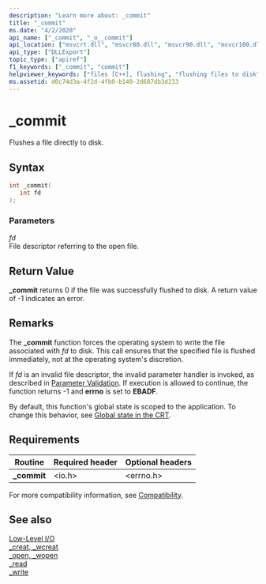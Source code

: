 ```yaml
---
description: "Learn more about: _commit"
title: "_commit"
ms.date: "4/2/2020"
api_name: ["_commit", "_o__commit"]
api_location: ["msvcrt.dll", "msvcr80.dll", "msvcr90.dll", "msvcr100.dll", "msvcr100_clr0400.dll", "msvcr110.dll", "msvcr110_clr0400.dll", "msvcr120.dll", "msvcr120_clr0400.dll", "ucrtbase.dll", "api-ms-win-crt-stdio-l1-1-0.dll", "api-ms-win-crt-private-l1-1-0.dll"]
api_type: ["DLLExport"]
topic_type: ["apiref"]
f1_keywords: ["_commit", "commit"]
helpviewer_keywords: ["files [C++], flushing", "flushing files to disk", "commit function", "_commit function", "committing files to disk"]
ms.assetid: d0c74d3a-4f2d-4fb0-b140-2d687db3d233
---
```

# _commit

Flushes a file directly to disk.

## Syntax

```C
int _commit(
   int fd
);
```

### Parameters

*fd*<br/>
File descriptor referring to the open file.

## Return Value

**_commit** returns 0 if the file was successfully flushed to disk. A return value of -1 indicates an error.

## Remarks

The **_commit** function forces the operating system to write the file associated with *fd* to disk. This call ensures that the specified file is flushed immediately, not at the operating system's discretion.

If *fd* is an invalid file descriptor, the invalid parameter handler is invoked, as described in [Parameter Validation](../../c-runtime-library/parameter-validation.md). If execution is allowed to continue, the function returns -1 and **errno** is set to **EBADF**.

By default, this function's global state is scoped to the application. To change this behavior, see [Global state in the CRT](../global-state.md).

## Requirements

|Routine|Required header|Optional headers|
|-------------|---------------------|----------------------|
|**_commit**|\<io.h>|\<errno.h>|

For more compatibility information, see [Compatibility](../../c-runtime-library/compatibility.md).

## See also

[Low-Level I/O](../../c-runtime-library/low-level-i-o.md)<br/>
[_creat, _wcreat](creat-wcreat.md)<br/>
[_open, _wopen](open-wopen.md)<br/>
[_read](read.md)<br/>
[_write](write.md)<br/>
